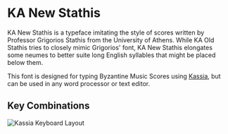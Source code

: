 # KA New Stathis

KA New Stathis is a typeface imitating the style of scores written by Professor Grigorios Stathis from the University of Athens. While KA Old Stathis tries to closely mimic Grigorios' font, KA New Stathis elongates some neumes to better suite long English syllables that might be placed below them.

This font is designed for typing Byzantine Music Scores using [Kassia](https://github.com/t-bullock/Kassia), but can be used in any word processor or text editor.

## Key Combinations

![Kassia Keyboard Layout](kassia_layout_main.png?raw=true)